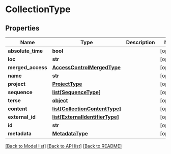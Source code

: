 # CollectionType

## Properties
Name | Type | Description | Notes
------------ | ------------- | ------------- | -------------
**absolute_time** | **bool** |  | [optional] 
**loc** | **str** |  | [optional] 
**merged_access** | [**AccessControlMergedType**](AccessControlMergedType.md) |  | [optional] 
**name** | **str** |  | [optional] 
**project** | [**ProjectType**](ProjectType.md) |  | [optional] 
**sequence** | [**list[SequenceType]**](SequenceType.md) |  | [optional] 
**terse** | [**object**](.md) |  | [optional] 
**content** | [**list[CollectionContentType]**](CollectionContentType.md) |  | [optional] 
**external_id** | [**list[ExternalIdentifierType]**](ExternalIdentifierType.md) |  | [optional] 
**id** | **str** |  | [optional] 
**metadata** | [**MetadataType**](MetadataType.md) |  | [optional] 

[[Back to Model list]](../README.md#documentation-for-models) [[Back to API list]](../README.md#documentation-for-api-endpoints) [[Back to README]](../README.md)


